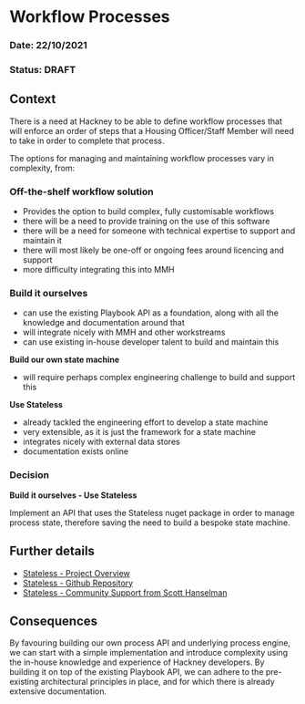 # Workflow Processes

### **Date:** 22/10/2021

### **Status:** DRAFT

## **Context**

There is a need at Hackney to be able to define workflow processes that will enforce an order of steps that a Housing Officer/Staff Member will need to take in order to complete that process.

The options for managing and maintaining workflow processes vary in complexity, from:

### Off-the-shelf workflow solution

  - Provides the option to build complex, fully customisable workflows
  - there will be a need to provide training on the use of this software
  - there will be a need for someone with technical expertise to support and maintain it
  - there will most likely be one-off or ongoing fees around licencing and support
  - more difficulty integrating this into MMH

### Build it ourselves

  - can use the existing Playbook API as a foundation, along with all the knowledge and documentation around that
  - will integrate nicely with MMH and other workstreams
  - can use existing in-house developer talent to build and maintain this

**Build our own state machine**

  - will require perhaps complex engineering challenge to build and support this

**Use Stateless**

  - already tackled the engineering effort to develop a state machine
  - very extensible, as it is just the framework for a state machine
  - integrates nicely with external data stores
  - documentation exists online

### Decision

**Build it ourselves - Use Stateless**

Implement an API that uses the Stateless nuget package in order to manage process state, therefore saving the need to build a bespoke state machine.

## **Further details**

- [Stateless - Project Overview](https://nblumhardt.com/2016/11/stateless-30/)
- [Stateless - Github Repository](https://github.com/dotnet-state-machine/stateless)
- [Stateless - Community Support from Scott Hanselman](https://www.hanselman.com/blog/stateless-30-a-state-machine-library-for-net-core)

## **Consequences**

By favouring building our own process API and underlying process engine, we can start with a simple implementation and introduce complexity using the in-house knowledge and experience of Hackney developers. By building it on top of the existing Playbook API, we can adhere to the pre-existing architectural principles in place, and for which there is already extensive documentation.